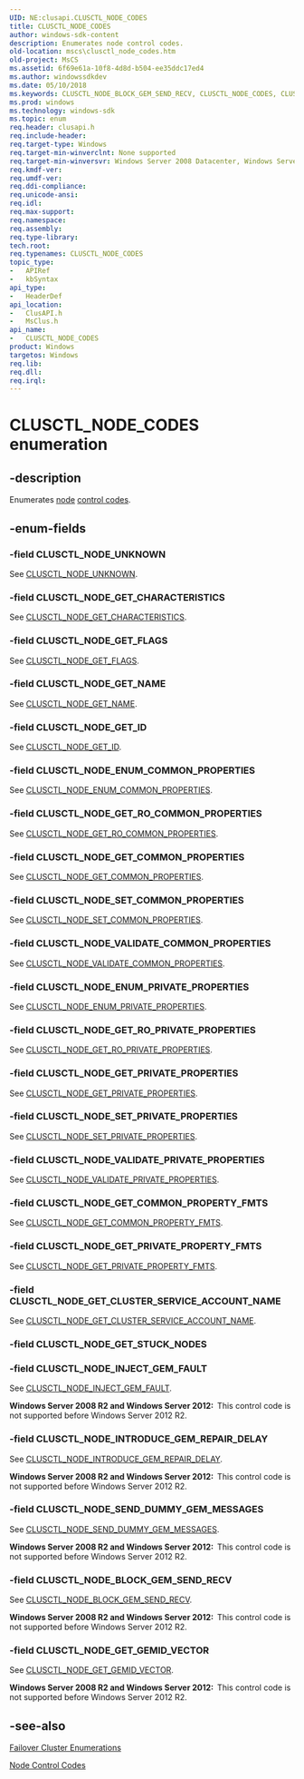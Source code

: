 ```yaml
---
UID: NE:clusapi.CLUSCTL_NODE_CODES
title: CLUSCTL_NODE_CODES
author: windows-sdk-content
description: Enumerates node control codes.
old-location: mscs\clusctl_node_codes.htm
old-project: MsCS
ms.assetid: 6f69e61a-10f8-4d8d-b504-ee35ddc17ed4
ms.author: windowssdkdev
ms.date: 05/10/2018
ms.keywords: CLUSCTL_NODE_BLOCK_GEM_SEND_RECV, CLUSCTL_NODE_CODES, CLUSCTL_NODE_CODES enumeration [Failover Cluster], CLUSCTL_NODE_ENUM_COMMON_PROPERTIES, CLUSCTL_NODE_ENUM_PRIVATE_PROPERTIES, CLUSCTL_NODE_GET_CHARACTERISTICS, CLUSCTL_NODE_GET_CLUSTER_SERVICE_ACCOUNT_NAME, CLUSCTL_NODE_GET_COMMON_PROPERTIES, CLUSCTL_NODE_GET_COMMON_PROPERTY_FMTS, CLUSCTL_NODE_GET_FLAGS, CLUSCTL_NODE_GET_GEMID_VECTOR, CLUSCTL_NODE_GET_ID, CLUSCTL_NODE_GET_NAME, CLUSCTL_NODE_GET_PRIVATE_PROPERTIES, CLUSCTL_NODE_GET_PRIVATE_PROPERTY_FMTS, CLUSCTL_NODE_GET_RO_COMMON_PROPERTIES, CLUSCTL_NODE_GET_RO_PRIVATE_PROPERTIES, CLUSCTL_NODE_INJECT_GEM_FAULT, CLUSCTL_NODE_INTRODUCE_GEM_REPAIR_DELAY, CLUSCTL_NODE_SEND_DUMMY_GEM_MESSAGES, CLUSCTL_NODE_SET_COMMON_PROPERTIES, CLUSCTL_NODE_SET_PRIVATE_PROPERTIES, CLUSCTL_NODE_UNKNOWN, CLUSCTL_NODE_VALIDATE_COMMON_PROPERTIES, CLUSCTL_NODE_VALIDATE_PRIVATE_PROPERTIES, _CLUSCTL_NODE_CODES, _CLUSCTL_NODE_CODES enumeration [Failover Cluster], clusapi/CLUSCTL_NODE_BLOCK_GEM_SEND_RECV, clusapi/CLUSCTL_NODE_CODES, clusapi/CLUSCTL_NODE_ENUM_COMMON_PROPERTIES, clusapi/CLUSCTL_NODE_ENUM_PRIVATE_PROPERTIES, clusapi/CLUSCTL_NODE_GET_CHARACTERISTICS, clusapi/CLUSCTL_NODE_GET_CLUSTER_SERVICE_ACCOUNT_NAME, clusapi/CLUSCTL_NODE_GET_COMMON_PROPERTIES, clusapi/CLUSCTL_NODE_GET_COMMON_PROPERTY_FMTS, clusapi/CLUSCTL_NODE_GET_FLAGS, clusapi/CLUSCTL_NODE_GET_GEMID_VECTOR, clusapi/CLUSCTL_NODE_GET_ID, clusapi/CLUSCTL_NODE_GET_NAME, clusapi/CLUSCTL_NODE_GET_PRIVATE_PROPERTIES, clusapi/CLUSCTL_NODE_GET_PRIVATE_PROPERTY_FMTS, clusapi/CLUSCTL_NODE_GET_RO_COMMON_PROPERTIES, clusapi/CLUSCTL_NODE_GET_RO_PRIVATE_PROPERTIES, clusapi/CLUSCTL_NODE_INJECT_GEM_FAULT, clusapi/CLUSCTL_NODE_INTRODUCE_GEM_REPAIR_DELAY, clusapi/CLUSCTL_NODE_SEND_DUMMY_GEM_MESSAGES, clusapi/CLUSCTL_NODE_SET_COMMON_PROPERTIES, clusapi/CLUSCTL_NODE_SET_PRIVATE_PROPERTIES, clusapi/CLUSCTL_NODE_UNKNOWN, clusapi/CLUSCTL_NODE_VALIDATE_COMMON_PROPERTIES, clusapi/CLUSCTL_NODE_VALIDATE_PRIVATE_PROPERTIES, clusapi/_CLUSCTL_NODE_CODES, msclus/CLUSCTL_NODE_BLOCK_GEM_SEND_RECV, msclus/CLUSCTL_NODE_CODES, msclus/CLUSCTL_NODE_ENUM_COMMON_PROPERTIES, msclus/CLUSCTL_NODE_ENUM_PRIVATE_PROPERTIES, msclus/CLUSCTL_NODE_GET_CHARACTERISTICS, msclus/CLUSCTL_NODE_GET_CLUSTER_SERVICE_ACCOUNT_NAME, msclus/CLUSCTL_NODE_GET_COMMON_PROPERTIES, msclus/CLUSCTL_NODE_GET_COMMON_PROPERTY_FMTS, msclus/CLUSCTL_NODE_GET_FLAGS, msclus/CLUSCTL_NODE_GET_GEMID_VECTOR, msclus/CLUSCTL_NODE_GET_ID, msclus/CLUSCTL_NODE_GET_NAME, msclus/CLUSCTL_NODE_GET_PRIVATE_PROPERTIES, msclus/CLUSCTL_NODE_GET_PRIVATE_PROPERTY_FMTS, msclus/CLUSCTL_NODE_GET_RO_COMMON_PROPERTIES, msclus/CLUSCTL_NODE_GET_RO_PRIVATE_PROPERTIES, msclus/CLUSCTL_NODE_INJECT_GEM_FAULT, msclus/CLUSCTL_NODE_INTRODUCE_GEM_REPAIR_DELAY, msclus/CLUSCTL_NODE_SEND_DUMMY_GEM_MESSAGES, msclus/CLUSCTL_NODE_SET_COMMON_PROPERTIES, msclus/CLUSCTL_NODE_SET_PRIVATE_PROPERTIES, msclus/CLUSCTL_NODE_UNKNOWN, msclus/CLUSCTL_NODE_VALIDATE_COMMON_PROPERTIES, msclus/CLUSCTL_NODE_VALIDATE_PRIVATE_PROPERTIES, msclus/_CLUSCTL_NODE_CODES, mscs.clusctl_node_codes
ms.prod: windows
ms.technology: windows-sdk
ms.topic: enum
req.header: clusapi.h
req.include-header: 
req.target-type: Windows
req.target-min-winverclnt: None supported
req.target-min-winversvr: Windows Server 2008 Datacenter, Windows Server 2008 Enterprise
req.kmdf-ver: 
req.umdf-ver: 
req.ddi-compliance: 
req.unicode-ansi: 
req.idl: 
req.max-support: 
req.namespace: 
req.assembly: 
req.type-library: 
tech.root: 
req.typenames: CLUSCTL_NODE_CODES
topic_type:
-	APIRef
-	kbSyntax
api_type:
-	HeaderDef
api_location:
-	ClusAPI.h
-	MsClus.h
api_name:
-	CLUSCTL_NODE_CODES
product: Windows
targetos: Windows
req.lib: 
req.dll: 
req.irql: 
---
```


# CLUSCTL_NODE_CODES enumeration


## -description


Enumerates <a href="https://msdn.microsoft.com/4381e378-7bf2-4dbc-b56e-3fed33193d32">node</a>
<a href="https://msdn.microsoft.com/b8ab57bd-f83e-46c2-9c9c-02107c3881bf">control codes</a>.


## -enum-fields




### -field CLUSCTL_NODE_UNKNOWN

See <a href="https://msdn.microsoft.com/c52faae4-aadc-4415-8858-d578273a1ecb">CLUSCTL_NODE_UNKNOWN</a>.


### -field CLUSCTL_NODE_GET_CHARACTERISTICS

See 
       <a href="https://msdn.microsoft.com/8979b006-5494-4587-9675-983ee9021273">CLUSCTL_NODE_GET_CHARACTERISTICS</a>.


### -field CLUSCTL_NODE_GET_FLAGS

See <a href="https://msdn.microsoft.com/f86835e1-2721-46ab-bd85-599e91d1d5bd">CLUSCTL_NODE_GET_FLAGS</a>.


### -field CLUSCTL_NODE_GET_NAME

See <a href="https://msdn.microsoft.com/9ad0c5ec-294a-4236-b179-77cafbaa95f2">CLUSCTL_NODE_GET_NAME</a>.


### -field CLUSCTL_NODE_GET_ID

See <a href="https://msdn.microsoft.com/0222665c-f029-40d9-b568-b27ad6e78dfc">CLUSCTL_NODE_GET_ID</a>.


### -field CLUSCTL_NODE_ENUM_COMMON_PROPERTIES

See 
       <a href="https://msdn.microsoft.com/57b755e2-6f0d-4b06-aca4-6ce57627d8a3">CLUSCTL_NODE_ENUM_COMMON_PROPERTIES</a>.


### -field CLUSCTL_NODE_GET_RO_COMMON_PROPERTIES

See 
       <a href="https://msdn.microsoft.com/e7466dff-e20e-442e-a91c-b07c34d172d8">CLUSCTL_NODE_GET_RO_COMMON_PROPERTIES</a>.


### -field CLUSCTL_NODE_GET_COMMON_PROPERTIES

See 
       <a href="https://msdn.microsoft.com/5eec9b3b-7f6f-4e28-a0b1-1d5d7db2a9af">CLUSCTL_NODE_GET_COMMON_PROPERTIES</a>.


### -field CLUSCTL_NODE_SET_COMMON_PROPERTIES

See 
       <a href="https://msdn.microsoft.com/753ed089-b5ad-42b4-a947-2504c624f290">CLUSCTL_NODE_SET_COMMON_PROPERTIES</a>.


### -field CLUSCTL_NODE_VALIDATE_COMMON_PROPERTIES

See 
       <a href="https://msdn.microsoft.com/edf5e39f-3b56-47c0-b25a-934b0968ccd3">CLUSCTL_NODE_VALIDATE_COMMON_PROPERTIES</a>.


### -field CLUSCTL_NODE_ENUM_PRIVATE_PROPERTIES

See 
       <a href="https://msdn.microsoft.com/d97ffdfb-50a4-4313-9991-f9223e8bb693">CLUSCTL_NODE_ENUM_PRIVATE_PROPERTIES</a>.


### -field CLUSCTL_NODE_GET_RO_PRIVATE_PROPERTIES

See 
       <a href="https://msdn.microsoft.com/170509ac-6373-40a4-8370-835bf5d647df">CLUSCTL_NODE_GET_RO_PRIVATE_PROPERTIES</a>.


### -field CLUSCTL_NODE_GET_PRIVATE_PROPERTIES

See 
       <a href="https://msdn.microsoft.com/b22f281d-d88d-41bb-ab49-e7168e6e9f95">CLUSCTL_NODE_GET_PRIVATE_PROPERTIES</a>.


### -field CLUSCTL_NODE_SET_PRIVATE_PROPERTIES

See 
       <a href="https://msdn.microsoft.com/586b34b5-8da0-4030-922b-95afd3b1204f">CLUSCTL_NODE_SET_PRIVATE_PROPERTIES</a>.


### -field CLUSCTL_NODE_VALIDATE_PRIVATE_PROPERTIES

See 
       <a href="https://msdn.microsoft.com/9e8ebb06-53a5-45cb-b611-dda4c5d01321">CLUSCTL_NODE_VALIDATE_PRIVATE_PROPERTIES</a>.


### -field CLUSCTL_NODE_GET_COMMON_PROPERTY_FMTS

See 
       <a href="https://msdn.microsoft.com/a845a925-9725-40e7-b4d7-10cd1a5b5066">CLUSCTL_NODE_GET_COMMON_PROPERTY_FMTS</a>.


### -field CLUSCTL_NODE_GET_PRIVATE_PROPERTY_FMTS

See 
       <a href="https://msdn.microsoft.com/f66f3966-8364-42be-b59e-b6b9a034c362">CLUSCTL_NODE_GET_PRIVATE_PROPERTY_FMTS</a>.


### -field CLUSCTL_NODE_GET_CLUSTER_SERVICE_ACCOUNT_NAME

See 
       <a href="https://msdn.microsoft.com/e4210af5-d11f-4c23-abdd-746d4b662cdb">CLUSCTL_NODE_GET_CLUSTER_SERVICE_ACCOUNT_NAME</a>.


### -field CLUSCTL_NODE_GET_STUCK_NODES


### -field CLUSCTL_NODE_INJECT_GEM_FAULT

See <a href="https://msdn.microsoft.com/3E6CA343-801F-4175-98BC-1406E0A1118A">CLUSCTL_NODE_INJECT_GEM_FAULT</a>.

<b>Windows Server 2008 R2 and Windows Server 2012:  </b>This control code is not supported before Windows Server 2012 R2.




### -field CLUSCTL_NODE_INTRODUCE_GEM_REPAIR_DELAY

See <a href="https://msdn.microsoft.com/F202CC42-5E49-4BA2-8A00-A5AB24E66F62">CLUSCTL_NODE_INTRODUCE_GEM_REPAIR_DELAY</a>.

<b>Windows Server 2008 R2 and Windows Server 2012:  </b>This control code is not supported before Windows Server 2012 R2.




### -field CLUSCTL_NODE_SEND_DUMMY_GEM_MESSAGES

See <a href="https://msdn.microsoft.com/F29E4B65-01C4-4675-A429-9CAA0A1EE731">CLUSCTL_NODE_SEND_DUMMY_GEM_MESSAGES</a>.

<b>Windows Server 2008 R2 and Windows Server 2012:  </b>This control code is not supported before Windows Server 2012 R2.




### -field CLUSCTL_NODE_BLOCK_GEM_SEND_RECV

See <a href="https://msdn.microsoft.com/76DA3FA5-7529-4285-BF74-C92928ECE678">CLUSCTL_NODE_BLOCK_GEM_SEND_RECV</a>.

<b>Windows Server 2008 R2 and Windows Server 2012:  </b>This control code is not supported before Windows Server 2012 R2.




### -field CLUSCTL_NODE_GET_GEMID_VECTOR

See <a href="https://msdn.microsoft.com/29C75041-F780-46F1-958C-16496E39B031">CLUSCTL_NODE_GET_GEMID_VECTOR</a>.

<b>Windows Server 2008 R2 and Windows Server 2012:  </b>This control code is not supported before Windows Server 2012 R2.




## -see-also




<a href="https://msdn.microsoft.com/546071de-1067-4b47-b862-668be976e563">Failover Cluster Enumerations</a>



<a href="https://msdn.microsoft.com/39b59726-e00e-4011-a7bc-96698e12f1e4">Node Control Codes</a>
 

 

